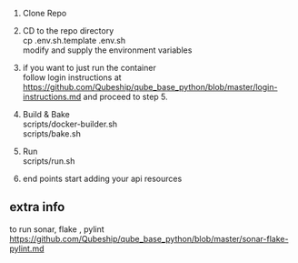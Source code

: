 1. Clone Repo  
2. CD to the repo directory  
cp .env.sh.template .env.sh  
modify and supply the environment variables  


3. if you want to just run the container  
follow login instructions at https://github.com/Qubeship/qube_base_python/blob/master/login-instructions.md and proceed to step 5.  


4. Build  & Bake  
scripts/docker-builder.sh  
scripts/bake.sh  

5. Run  
scripts/run.sh  

6. end points
 start adding your api resources  


## extra info 
to run sonar, flake , pylint
https://github.com/Qubeship/qube_base_python/blob/master/sonar-flake-pylint.md






